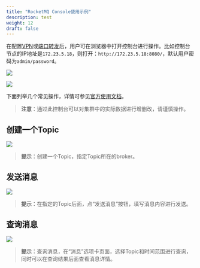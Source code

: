 ```yaml
---
title: "RocketMQ Console使用示例"
description: test
weight: 12
draft: false
---
```


在配置[VPN](https://docs.shanhe.com/product/network/vpn)或[端口转发](https://docs.shanhe.com/product/network/appcenter_network_config/config_portmapping)后，用户可在浏览器中打开控制台进行操作。比如控制台节点的IP地址是`172.23.5.18`，则打开：`http://172.23.5.18:8080/`，默认用户密码为`admin/password`。

![](../../_images/console_login.png)

![](../../_images/console.png)

下面列举几个常见操作，详情可参见[官方使用文档](https://github.com/apache/rocketmq-externals/blob/master/rocketmq-console/doc/1_0_0/UserGuide_CN.md)。

> **注意**：通过此控制台可以对集群中的实际数据进行增删改，请谨慎操作。

## 创建一个Topic

![](../../_images/create_topic.png)

> **提示**：创建一个Topic，指定Topic所在的broker。

## 发送消息

![](../../_images/send_message.png)

> **提示**：在指定的Topic后面，点“发送消息”按钮，填写消息内容进行发送。

##  查询消息

![](../../_images/search_messages.png)

> **提示**：查询消息，在“消息”选项卡页面，选择Topic和时间范围进行查询，同时可以在查询结果后面查看消息详情。